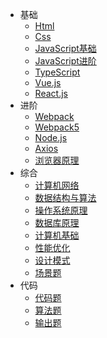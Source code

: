 ﻿- 基础
  - [Html](interview/html.md)
  - [Css](interview/css.md)
  - [JavaScript基础](interview/javascript基础.md)
  - [JavaScript进阶](interview/javascript进阶.md)
  - [TypeScript](interview/typescript.md)
  - [Vue.js](interview/vue.md)
  - [React.js](interview/react.md)		
- 进阶
  - [Webpack](interview/webpack.md)
  - [Webpack5](interview/webpack5.md)
  - [Node.js](interview/node.js.md)
  - [Axios](interview/axios.md)
  - [浏览器原理](interview/浏览器.md)
- 综合
  - [计算机网络](interview/网络.md)
  - [数据结构与算法](interview/数据结构与算法基础.md)
  - [操作系统原理](interview/操作系统.md) 
  - [数据库原理](interview/数据库原理.md) 	
  - [计算机基础](interview/常见计算机基础.md)
  - [性能优化](interview/性能优化.md)
  - [设计模式](interview/设计模式.md)
  - [场景题](interview/场景题.md)
- 代码
  - [代码题](interview/代码题.md)
  - [算法题](interview/算法题.md)
  - [输出题](interview/输出题.md)


